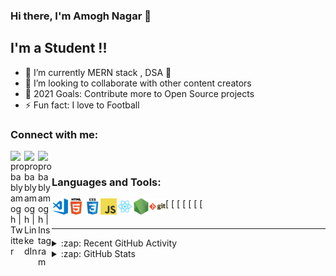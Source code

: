 ### Hi there, I'm Amogh Nagar  👋


## I'm a Student  !!

- 🌱 I’m currently MERN stack , DSA 🤣
- 👯 I’m looking to collaborate with other content creators
- 🥅 2021 Goals: Contribute more to Open Source projects
- ⚡ Fun fact: I love to Football


### Connect with me:

[<img align="left" alt="probablyamogh | Twitter" width="22px" src="https://cdn.jsdelivr.net/npm/simple-icons@v3/icons/twitter.svg" />][twitter]
[<img align="left" alt="probablyamogh | LinkedIn" width="22px" src="https://cdn.jsdelivr.net/npm/simple-icons@v3/icons/linkedin.svg" />][linkedin]
[<img align="left" alt="probablyamogh | Instagram" width="22px" src="https://cdn.jsdelivr.net/npm/simple-icons@v3/icons/instagram.svg" />][instagram]

<br />

### Languages and Tools:

[<img align="left" alt="Visual Studio Code" width="26px" src="https://raw.githubusercontent.com/github/explore/80688e429a7d4ef2fca1e82350fe8e3517d3494d/topics/visual-studio-code/visual-studio-code.png" />
[<img align="left" alt="HTML5" width="26px" src="https://raw.githubusercontent.com/github/explore/80688e429a7d4ef2fca1e82350fe8e3517d3494d/topics/html/html.png" />
[<img align="left" alt="CSS3" width="26px" src="https://raw.githubusercontent.com/github/explore/80688e429a7d4ef2fca1e82350fe8e3517d3494d/topics/css/css.png" />
[<img align="left" alt="JavaScript" width="26px" src="https://raw.githubusercontent.com/github/explore/80688e429a7d4ef2fca1e82350fe8e3517d3494d/topics/javascript/javascript.png" />
[<img align="left" alt="React" width="26px" src="https://raw.githubusercontent.com/github/explore/80688e429a7d4ef2fca1e82350fe8e3517d3494d/topics/react/react.png" />
[<img align="left" alt="Node.js" width="26px" src="https://raw.githubusercontent.com/github/explore/80688e429a7d4ef2fca1e82350fe8e3517d3494d/topics/nodejs/nodejs.png" />
[<img align="left" alt="Git" width="26px" src="https://raw.githubusercontent.com/github/explore/80688e429a7d4ef2fca1e82350fe8e3517d3494d/topics/git/git.png" />
<br />
<br />

---

<details>
  <summary>:zap: Recent GitHub Activity</summary>
  
<!--START_SECTION:activity-->
1. 🗣 Commented on [#3](https://github.com/Amoghtech/Amoghtech-vscode-theme/issues/3) in [Amoghtech/Amoghtech-vscode-theme](https://github.com/Amoghtech/Amoghtech-vscode-theme)
2. 🎉 Merged PR [#8](https://github.com/Amoghtech/Amoghtech-vscode-theme/pull/8) in [Amoghtech/Amoghtech-vscode-theme](https://github.com/Amoghtech/Amoghtech-vscode-theme)
3. 🗣 Commented on [#7](https://github.com/Amoghtech/free-developer-resources/issues/7) in [Amoghtech/free-developer-resources](https://github.com/Amoghtech/free-developer-resources)
4. 🗣 Commented on [#6](https://github.com/Amoghtech/free-developer-resources/issues/6) in [Amoghtech/free-developer-resources](https://github.com/Amoghtech/free-developer-resources)
5. 🎉 Merged PR [#6](https://github.com/Amoghtech/free-developer-resources/pull/6) in [Amoghtech/free-developer-resources](https://github.com/Amoghtech/free-developer-resources)
<!--END_SECTION:activity-->

</details>

<details>
  <summary>:zap: GitHub Stats</summary>

  <img align="left" alt="Amoghtech's GitHub Stats" src="https://github-readme-stats.Amoghtech.vercel.app/api?username=Amoghtech&show_icons=true&hide_border=true" />

</details>

[twitter]: https://twitter.com/amogh_nagar
[instagram]: https://instagram.com/probablyamogh
[linkedin]: https://linkedin.com/in/AmoghNagar